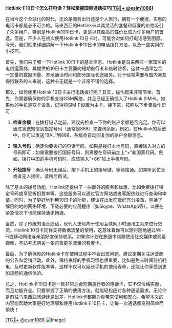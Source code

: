 **Hotlink卡10日卡怎么打电话？轻松掌握国际通话技巧[[TG💪+ @esim1088](https://t.me/s/esim1088)]**

在当今这个全球化的时代，无论是商务出行还是个人旅行，拥有一个便捷、实惠的电话卡都是必不可少的。马来西亚的Hotlink卡以其灵活的套餐和低廉的价格吸引了众多用户。特别是Hotlink的10日卡，更是以其超高的性价比成为许多用户的首选。但是，不少人在初次使用Hotlink 10日卡时，可能会对如何打电话感到困惑。今天，我们就来详细讲解一下Hotlink卡10日卡的电话拨打方法，以及一些实用的小技巧。

首先，我们来了解一下Hotlink 10日卡的基本信息。Hotlink是马来西亚一家知名的电信运营商，其提供的10日卡主要面向短期旅行者和临时访客。这款卡通常包含一定量的数据流量、本地通话时间和部分国际长途服务。对于经常需要与国内亲友保持联系的人来说，这种卡无疑是一个非常不错的选择。

那么，如何使用Hotlink 10日卡进行电话拨打呢？其实，操作起来非常简单。首先，你需要确保你的手机支持GSM网络，并且已经正确插入了Hotlink SIM卡。如果你的手机是双卡设备，记得将SIM卡设置为主卡。接下来，按照以下步骤操作即可：

1. **检查余额**：在拨打电话之前，建议先检查一下你的账户余额是否充足。你可以通过发送短信到指定号码（通常是888）来查询余额。例如，在Hotlink的系统中，你可以发送“BAL”到888，系统会自动回复你的账户余额信息。

2. **输入号码**：确定你要拨打的电话号码。如果是拨打本地号码，直接输入对方的号码即可；如果需要拨打国际号码，则需要在号码前加上“+”和国家代码。例如，拨打中国的手机号码时，应该输入“+86”加上手机号码。

3. **开始拨号**：确认号码无误后，按下手机上的拨号键，等待接通。如果听到忙音或者无人接听，请稍后再试。

除了基本的拨号功能，Hotlink还提供了一些额外的服务和优惠，比如免费拨打特定号码或享受折扣费率等。这些服务可以通过官方网站或者客服热线进行查询和申请。同时，为了更好地利用10日卡的功能，建议在出发前做好充分准备，包括了解目的地的网络环境、下载必要的应用程序（如Skype、WhatsApp等），以便在紧急情况下也能保持通讯畅通。

当然，除了传统的语音通话，现代人更倾向于使用互联网即时通讯工具来进行交流。Hotlink 10日卡同样支持数据流量的使用，这意味着你可以随时随地通过Wi-Fi或移动网络与亲朋好友保持联系。如果你计划在旅途中频繁使用社交媒体或观看视频，不妨考虑购买一张包含更多流量的套餐卡。

最后，为了确保你的Hotlink卡在使用过程中不会出现问题，建议定期关注运营商的公告和促销活动。此外，保持良好的手机习惯也很重要，比如避免长时间待机耗电、及时更新软件版本等。这样不仅可以延长手机的使用寿命，还能让你享受到更加流畅的通信体验。

总之，Hotlink卡10日卡是一款非常适合短期旅行者的电话卡，它不仅价格实惠，而且功能齐全。只要掌握了正确的使用方法，就能轻松应对各种通话需求。无论你是前往马来西亚旅游还是出差，Hotlink卡都能为你带来便利和安心。希望本文的内容能帮助大家更好地理解和使用Hotlink卡10日卡，让每一次通话都变得简单而愉快！

[[TG💪+ @esim1088](https://t.me/s/esim1088) ![Image](https://i.postimg.cc/4NQfJmqS/Snipaste-2025-05-13-00-14-12.png)]